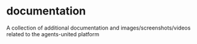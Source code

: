 # documentation
A collection of additional documentation and images/screenshots/videos related to the agents-united platform
